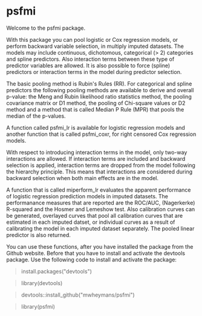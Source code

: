 # psfmi

Welcome to the psfmi package. 

With this package you can pool logistic or Cox regression models,
or perform backward variable selection, in multiply imputed datasets. 
The models may include continuous, dichotomous, categorical (> 2) 
categories and spline predictors. Also interaction terms between these type of 
predictor variables are allowed. It is also possible to force (spline)  
predictors or interaction terms in the model during predictor selection.

The basic pooling method is Rubin's Rules (RR). For categorical and 
spline predictors the following pooling methods are available to derive
and overall p-value: the Meng and Rubin likelihood ratio statistics method, 
the pooling covariance matrix or D1 method, the pooling of Chi-square 
values or D2 method and a method that is called Median P Rule (MPR) 
that pools the median of the p-values.

A function called psfmi_lr is available for logistic regression 
models and another function that is called psfmi_coxr, 
for right censored Cox regression models.

With respect to introducing interaction terms in the model, only 
two-way interactions are allowed. If interaction terms are included 
and backward selection is applied, interaction terms are dropped 
from the model following the hierarchy principle. This means
that interactions are considered during backward selection when both
main effects are in the model.

A function that is called miperform_lr evaluates the apparent performance 
of logistic regression prediction models in imputed datasets. 
The performanance measures that are reported are the ROC/AUC, 
(Nagerkerke) R-squared and the Hosmer and Lemeshow test. 
Also calibration curves can be generated, overlayed curves that pool 
all calibration curves that are estimated in each imputed datset, 
or individual curves as a result of calibrating the model in each 
imputed dataset separately. The pooled linear predictor is also returned.

You can use these functions, after you have installed the
package from the Github website. Before that you have to install 
and activate the devtools package. Use the following code to
install and activate the package:

> install.packages("devtools")

> library(devtools)

> devtools::install_github("mwheymans/psfmi")

> library(psfmi)

